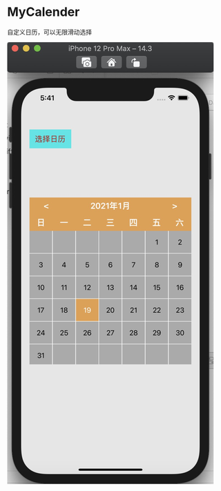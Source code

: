 # MyCalender
自定义日历，可以无限滑动选择

![选择日历](https://github.com/coderMyron/MyCalender/blob/main/MyCalender/111.jpg)
